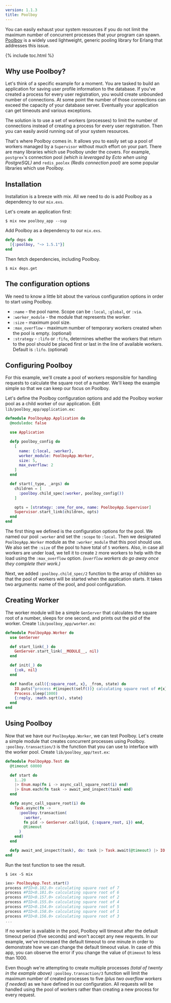 ```yaml
---
version: 1.1.3
title: Poolboy
---
```


You can easily exhaust your system resources if you do not limit the maximum number of concurrent processes that your program can spawn.
[Poolboy](https://github.com/devinus/poolboy) is a widely used lightweight, generic pooling library for Erlang that addresses this issue.

{% include toc.html %}

## Why use Poolboy?

Let's think of a specific example for a moment.
You are tasked to build an application for saving user profile information to the database.
If you've created a process for every user registration, you would create unbounded number of connections.
At some point the number of those connections can exceed the capacity of your database server.
Eventually your application can get timeouts and various exceptions.

The solution is to use a set of workers (processes) to limit the number of connections instead of creating a process for every user registration.
Then you can easily avoid running out of your system resources.

That's where Poolboy comes in.
It allows you to easily set up a pool of workers managed by a `Supervisor` without much effort on your part.
There are many libraries which use Poolboy under the covers.
For example, `postgrex`'s connection pool *(which is leveraged by Ecto when using PostgreSQL)* and `redis_poolex` *(Redis connection pool)* are some popular libraries which use Poolboy.

## Installation

Installation is a breeze with mix.
All we need to do is add Poolboy as a dependency to our `mix.exs`.

Let's create an application first:

```shell
$ mix new poolboy_app --sup
```

Add Poolboy as a dependency to our `mix.exs`.

```elixir
defp deps do
  [{:poolboy, "~> 1.5.1"}]
end
```

Then fetch dependencies, including Poolboy.
```shell
$ mix deps.get
```

## The configuration options

We need to know a little bit about the various configuration options in order to start using Poolboy.

* `:name` - the pool name.
Scope can be `:local`, `:global`, or `:via`.
* `:worker_module` - the module that represents the worker.
* `:size` - maximum pool size.
* `:max_overflow` - maximum number of temporary workers created when the pool is empty.
(optional)
* `:strategy` - `:lifo` or `:fifo`, determines whether the workers that return to the pool should be placed first or last in the line of available workers.
Default is `:lifo`.
(optional)

## Configuring Poolboy

For this example, we'll create a pool of workers responsible for handling requests to calculate the square root of a number.
We'll keep the example simple so that we can keep our focus on Poolboy.

Let's define the Poolboy configuration options and add the Poolboy worker pool as a child worker of our application.
Edit `lib/poolboy_app/application.ex`:

```elixir
defmodule PoolboyApp.Application do
  @moduledoc false

  use Application

  defp poolboy_config do
    [
      name: {:local, :worker},
      worker_module: PoolboyApp.Worker,
      size: 5,
      max_overflow: 2
    ]
  end

  def start(_type, _args) do
    children = [
      :poolboy.child_spec(:worker, poolboy_config())
    ]

    opts = [strategy: :one_for_one, name: PoolboyApp.Supervisor]
    Supervisor.start_link(children, opts)
  end
end
```

The first thing we defined is the configuration options for the pool.
We named our pool `:worker` and set the `:scope` to `:local`.
Then we designated `PoolboyApp.Worker` module as the `:worker_module` that this pool should use.
We also set the `:size` of the pool to have total of `5` workers.
Also, in case all workers are under load, we tell it to create `2` more workers to help with the load using the `:max_overflow` option.
*(`overflow` workers do go away once they complete their work.)*

Next, we added `:poolboy.child_spec/2` function to the array of children so that the pool of workers will be started when the application starts.
It takes two arguments: name of the pool, and pool configuration.

## Creating Worker
The worker module will be a simple `GenServer` that calculates the square root of a number, sleeps for one second, and prints out the pid of the worker.
Create `lib/poolboy_app/worker.ex`:

```elixir
defmodule PoolboyApp.Worker do
  use GenServer

  def start_link(_) do
    GenServer.start_link(__MODULE__, nil)
  end

  def init(_) do
    {:ok, nil}
  end

  def handle_call({:square_root, x}, _from, state) do
    IO.puts("process #{inspect(self())} calculating square root of #{x}")
    Process.sleep(1000)
    {:reply, :math.sqrt(x), state}
  end
end
```

## Using Poolboy

Now that we have our `PoolboyApp.Worker`, we can test Poolboy.
Let's create a simple module that creates concurrent processes using Poolboy.
`:poolboy.transaction/3` is the function that you can use to interface with the worker pool.
Create `lib/poolboy_app/test.ex`:

```elixir
defmodule PoolboyApp.Test do
  @timeout 60000

  def start do
    1..20
    |> Enum.map(fn i -> async_call_square_root(i) end)
    |> Enum.each(fn task -> await_and_inspect(task) end)
  end

  defp async_call_square_root(i) do
    Task.async(fn ->
      :poolboy.transaction(
        :worker,
        fn pid -> GenServer.call(pid, {:square_root, i}) end,
        @timeout
      )
    end)
  end

  defp await_and_inspect(task), do: task |> Task.await(@timeout) |> IO.inspect()
end
```

Run the test function to see the result.

```shell
$ iex -S mix
```

```elixir
iex> PoolboyApp.Test.start()
process #PID<0.182.0> calculating square root of 7
process #PID<0.181.0> calculating square root of 6
process #PID<0.157.0> calculating square root of 2
process #PID<0.155.0> calculating square root of 4
process #PID<0.154.0> calculating square root of 5
process #PID<0.158.0> calculating square root of 1
process #PID<0.156.0> calculating square root of 3
...
```

If no worker is available in the pool, Poolboy will timeout after the default timeout period (five seconds) and won't accept any new requests.
In our example, we've increased the default timeout to one minute in order to demonstrate how we can change the default timeout value.
In case of this app, you can observe the error if you change the value of `@timeout` to less than 1000.

Even though we're attempting to create multiple processes *(total of twenty in the example above)* `:poolboy.transaction/3` function will limit the maximum number of created processes to five *(plus two overflow workers if needed)* as we have defined in our configuration.
All requests will be handled using the pool of workers rather than creating a new process for every request.
